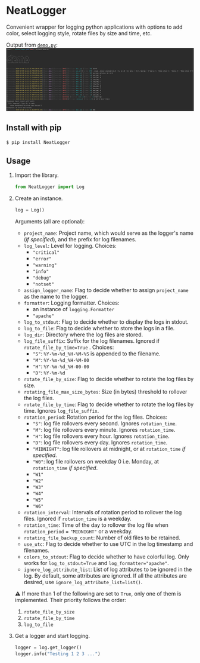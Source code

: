# NeatLogger
Convenient wrapper for logging python applications with options to add color, select logging style, rotate files by size and time, etc.

Output from [`demo.py`](https://github.com/srtamrakar/python-logger/blob/master/demo.py):
![demo logs](https://raw.githubusercontent.com/srtamrakar/python-logger/master/docs/demo-logs.png)

## Install with pip
```bash
$ pip install NeatLogger
```

## Usage
1. Import the library.
    ```python
    from NeatLogger import Log
    ```

1. Create an instance.
    ```python
    log = Log()
    ```
    Arguments (all are optional):
    * `project_name`: Project name, which would serve as the logger's name (*if specified*), and the prefix for log filenames.
    * `log_level`: Level for logging. Choices:
        * `"critical"`
        * `"error"`
        * `"warning"`
        * `"info"`
        * `"debug"`
        * `"notset"`
    * `assign_logger_name`: Flag to decide whether to assign `project_name` as the name to the logger.
    * `formatter`: Logging formatter. Choices:
        * an instance of `logging.Formatter`
        * `"apache"`
    * `log_to_stdout`: Flag to decide whether to display the logs in stdout.
    * `log_to_file`: Flag to decide whether to store the logs in a file.
    * `log_dir`: Directory where the log files are stored.
    * `log_file_suffix`: Suffix for the log filenames. Ignored if `rotate_file_by_time=True` . Choices:
        * `"S"`: `%Y-%m-%d_%H-%M-%S` is appended to the filename.
        * `"M"`: `%Y-%m-%d_%H-%M-00`
        * `"H"`: `%Y-%m-%d_%H-00-00`
        * `"D"`: `%Y-%m-%d`
    * `rotate_file_by_size`: Flag to decide whether to rotate the log files by size.
    * `rotating_file_max_size_bytes`: Size (in bytes) threshold to rollover the log files.
    * `rotate_file_by_time`: Flag to decide whether to rotate the log files by time. Ignores `log_file_suffix`.
    * `rotation_period`: Rotation period for the log files. Choices:
        * `"S"`: log file rollovers every second. Ignores `rotation_time`.
        * `"M"`: log file rollovers every minute. Ignores `rotation_time`.
        * `"H"`: log file rollovers every hour. Ignores `rotation_time`.
        * `"D"`: log file rollovers every day. Ignores `rotation_time`.
        * `"MIDNIGHT"`: log file rollovers at midnight, or at `rotation_time` *if specified*.
        * `"W0"`: log file rollovers on weekday 0 i.e. Monday, at `rotation_time` *if specified*.
        * `"W1"`
        * `"W2"`
        * `"W3"`
        * `"W4"`
        * `"W5"`
        * `"W6"`
    * `rotation_interval`: Intervals of rotation period to rollover the log files. Ignored if `rotation_time` is a weekday.
    * `rotation_time`: Time of the day to rollover the log file when `rotation_period` = `"MIDNIGHT"` or a weekday.
    * `rotating_file_backup_count`: Number of old files to be retained.
    * `use_utc`: Flag to decide whether to use UTC in the log timestamp and filenames.
    * `colors_to_stdout`: Flag to decide whether to have colorful log. Only works for `log_to_stdout=True` and `log_formatter="apache"`.
    * `ignore_log_attribute_list`: List of log attributes to be ignored in the log. By default, some attributes are ignored. If all the attributes are desired, use `ignore_log_attribute_list=list()`.

    :warning: If more than 1 of the following are set to `True`, only one of them is implemented. Their priority follows the order:
    1. `rotate_file_by_size`
    1. `rotate_file_by_time`
    1. `log_to_file`

1. Get a logger and start logging.
    ```python
    logger = log.get_logger()
    logger.info("Testing 1 2 3 ...")
    ```
